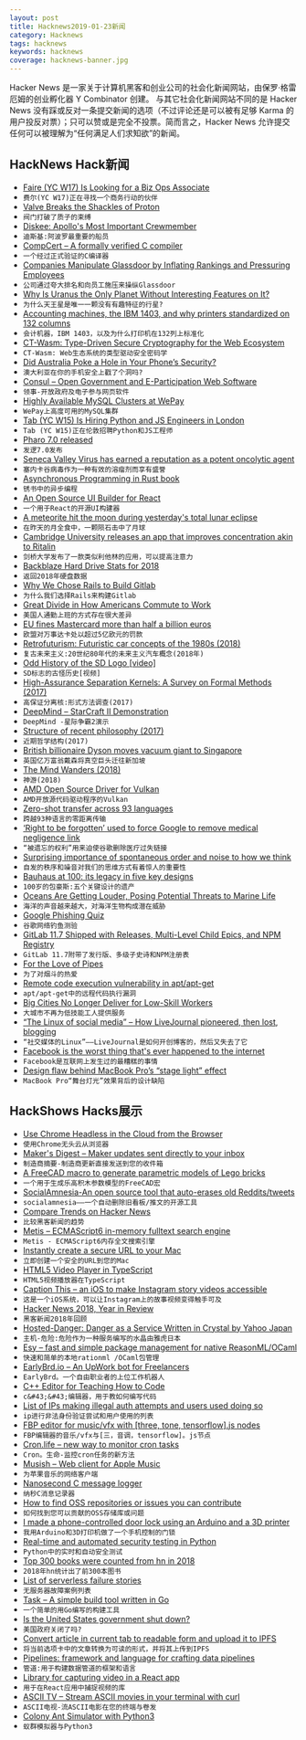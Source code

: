 ```yaml
---
layout: post
title: Hacknews2019-01-23新闻
category: Hacknews
tags: hacknews
keywords: hacknews
coverage: hacknews-banner.jpg
---
```


Hacker News 是一家关于计算机黑客和创业公司的社会化新闻网站，由保罗·格雷厄姆的创业孵化器 Y Combinator 创建。
与其它社会化新闻网站不同的是 Hacker News 没有踩或反对一条提交新闻的选项（不过评论还是可以被有足够 Karma 的用户投反对票）；只可以赞或是完全不投票。简而言之，Hacker News 允许提交任何可以被理解为“任何满足人们求知欲”的新闻。

## HackNews Hack新闻


- [Faire (YC W17) Is Looking for a Biz Ops Associate](https://boards.greenhouse.io/indigofair/jobs/4116753002?gh_jid=4116753002)
- `费尔(YC W17)正在寻找一个商务行动的伙伴`
- [Valve Breaks the Shackles of Proton](https://boilingsteam.com/valve-breaks-the-shackles-of-proton/)
- `阀门打破了质子的束缚`
- [Diskee: Apollo&#39;s Most Important Crewmember](https://paleotronic.com/2019/01/22/the-diskee-apollos-most-important-crewmember/)
- `迪斯基:阿波罗最重要的船员`
- [CompCert – A formally verified C compiler](http://compcert.inria.fr/)
- `一个经过正式验证的C编译器`
- [Companies Manipulate Glassdoor by Inflating Rankings and Pressuring Employees](https://www.wsj.com/articles/companies-manipulate-glassdoor-by-inflating-rankings-and-pressuring-employees-11548171977)
- `公司通过夸大排名和向员工施压来操纵Glassdoor`
- [Why Is Uranus the Only Planet Without Interesting Features on It?](https://www.forbes.com/sites/startswithabang/2019/01/22/why-is-uranus-the-only-planet-without-interesting-features-on-it)
- `为什么天王星是唯一一颗没有有趣特征的行星?`
- [Accounting machines, the IBM 1403, and why printers standardized on 132 columns](http://www.righto.com/2019/01/accounting-machines-ibm-1403-and-why.html)
- `会计机器，IBM 1403，以及为什么打印机在132列上标准化`
- [CT-Wasm: Type-Driven Secure Cryptography for the Web Ecosystem](https://arxiv.org/abs/1808.01348)
- `CT-Wasm: Web生态系统的类型驱动安全密码学`
- [Did Australia Poke a Hole in Your Phone’s Security?](https://www.nytimes.com/2019/01/22/technology/australia-cellphone-encryption-security.html)
- `澳大利亚在你的手机安全上戳了个洞吗?`
- [Consul – Open Government and E-Participation Web Software](https://github.com/consul/consul)
- `领事-开放政府及电子参与网页软件`
- [Highly Available MySQL Clusters at WePay](https://wecode.wepay.com/posts/highly-available-mysql-clusters-at-wepay)
- `WePay上高度可用的MySQL集群`
- [Tab (YC W15) Is Hiring Python and JS Engineers in London](https://jobs.tab.travel)
- `Tab (YC W15)正在伦敦招聘Python和JS工程师`
- [Pharo 7.0 released](https://pharo.org/news/pharo7.0-released)
- `发逻7.0发布`
- [Seneca Valley Virus has earned a reputation as a potent oncolytic agent](https://www.pnas.org/content/pnas/early/2018/10/30/1810664115.full.pdf)
- `塞内卡谷病毒作为一种有效的溶瘤剂而享有盛誉`
- [Asynchronous Programming in Rust book](https://rust-lang.github.io/async-book/)
- `锈书中的异步编程`
- [An Open Source UI Builder for React](https://github.com/Pagedraw/pagedraw)
- `一个用于React的开源UI构建器`
- [A meteorite hit the moon during yesterday&#39;s total lunar eclipse](https://www.newscientist.com/article/2191526-a-meteorite-hit-the-moon-during-yesterdays-total-lunar-eclipse/)
- `在昨天的月全食中，一颗陨石击中了月球`
- [Cambridge University releases an app that improves concentration akin to Ritalin](https://www.abc.net.au/news/2019-01-22/cambridge-uni-develops-app-with-ritalin-like-effects/10737268)
- `剑桥大学发布了一款类似利他林的应用，可以提高注意力`
- [Backblaze Hard Drive Stats for 2018](https://www.backblaze.com/blog/hard-drive-stats-for-2018/)
- `返回2018年硬盘数据`
- [Why We Chose Rails to Build Gitlab](https://about.gitlab.com/2018/10/29/why-we-use-rails-to-build-gitlab/)
- `为什么我们选择Rails来构建Gitlab`
- [Great Divide in How Americans Commute to Work](https://www.citylab.com/transportation/2019/01/commuting-to-work-data-car-public-transit-bike/580507/)
- `美国人通勤上班的方式存在很大差异`
- [EU fines Mastercard more than half a billion euros](https://www.dw.com/en/eu-fines-mastercard-more-than-half-a-billion-euros/a-47179421)
- `欧盟对万事达卡处以超过5亿欧元的罚款`
- [Retrofuturism: Futuristic car concepts of the 1980s (2018)](http://www.bobave.com/2018/12/retrofuturism-15-futuristic-car.html)
- `复古未来主义:20世纪80年代的未来主义汽车概念(2018年)`
- [Odd History of the SD Logo [video]](https://www.youtube.com/watch?v=VeLvdE8lNW4)
- `SD标志的古怪历史[视频]`
- [High-Assurance Separation Kernels: A Survey on Formal Methods (2017)](https://arxiv.org/abs/1701.01535)
- `高保证分离核:形式方法调查(2017)`
- [DeepMind – StarCraft II Demonstration](https://news.blizzard.com/en-gb/starcraft2/22871520/deepmind-starcraft-ii-demonstration)
- `DeepMind -星际争霸2演示`
- [Structure of recent philosophy (2017)](https://homepage.univie.ac.at/noichlm94/posts/structure-of-recent-philosophy-iii/)
- `近期哲学结构(2017)`
- [British billionaire Dyson moves vacuum giant to Singapore](https://www.reuters.com/article/us-britain-dyson-singapore/british-billionaire-dyson-moves-vacuum-giant-to-singapore-idUSKCN1PG205)
- `英国亿万富翁戴森将真空巨头迁往新加坡`
- [The Mind Wanders (2018)](http://bit-player.org/2018/the-mind-wanders)
- `神游(2018)`
- [AMD Open Source Driver for Vulkan](https://github.com/GPUOpen-Drivers/AMDVLK)
- `AMD开放源代码驱动程序的Vulkan`
- [Zero-shot transfer across 93 languages](https://code.fb.com/ai-research/laser-multilingual-sentence-embeddings/)
- `跨越93种语言的零距离传输`
- [‘Right to be forgotten’ used to force Google to remove medical negligence link](https://www.theverge.com/2019/1/22/18192626/eu-right-to-be-forgotten-dutch-surgeon-medical-negligence)
- `“被遗忘的权利”用来迫使谷歌删除医疗过失链接`
- [Surprising importance of spontaneous order and noise to how we think](http://nautil.us/issue/68/context/why-the-brain-is-so-noisy)
- `自发的秩序和噪音对我们的思维方式有着惊人的重要性`
- [Bauhaus at 100: its legacy in five key designs](https://www.theguardian.com/artanddesign/gallery/2019/jan/21/bauhaus-at-100-its-legacy-in-five-key-designs)
- `100岁的包豪斯:五个关键设计的遗产`
- [Oceans Are Getting Louder, Posing Potential Threats to Marine Life](https://www.nytimes.com/2019/01/22/science/oceans-whales-noise-offshore-drilling.html)
- `海洋的声音越来越大，对海洋生物构成潜在威胁`
- [Google Phishing Quiz](https://phishingquiz.withgoogle.com/)
- `谷歌网络钓鱼测验`
- [GitLab 11.7 Shipped with Releases, Multi-Level Child Epics, and NPM Registry](https://about.gitlab.com/2019/01/22/gitlab-11-7-released/)
- `GitLab 11.7附带了发行版、多级子史诗和NPM注册表`
- [For the Love of Pipes](https://blog.jessfraz.com/post/for-the-love-of-pipes/)
- `为了对烟斗的热爱`
- [Remote code execution vulnerability in apt/apt-get](https://justi.cz/security/2019/01/22/apt-rce.html?)
- `apt/apt-get中的远程代码执行漏洞`
- [Big Cities No Longer Deliver for Low-Skill Workers](https://www.bloomberg.com/opinion/articles/2019-01-22/u-s-economy-big-cities-no-longer-deliver-for-low-skill-workers)
- `大城市不再为低技能工人提供服务`
- [“The Linux of social media” – How LiveJournal pioneered, then lost, blogging](https://arstechnica.com/gadgets/2019/01/the-linux-of-social-media-how-livejournal-pioneered-then-lost-web-blogging/)
- `“社交媒体的Linux”——LiveJournal是如何开创博客的，然后又失去了它`
- [Facebook is the worst thing that&#39;s ever happened to the internet](https://twitter.com/dhh/status/1087484682910846976)
- `Facebook是互联网上发生过的最糟糕的事情`
- [Design flaw behind MacBook Pro’s “stage light” effect](https://ifixit.org/blog/12903/)
- `MacBook Pro“舞台灯光”效果背后的设计缺陷`


## HackShows Hacks展示

- [ Use Chrome Headless in the Cloud from the Browser](https://webautomation.guru/?hn=1)
- `使用Chrome无头云从浏览器`
- [ Maker&#39;s Digest – Maker updates sent directly to your inbox](http://www.makersdigest.xyz/)
- `制造商摘要-制造商更新直接发送到您的收件箱`
- [ A FreeCAD macro to generate parametric models of Lego bricks](https://github.com/vectronic/freecad-legify-macros)
- `一个用于生成乐高积木参数模型的FreeCAD宏`
- [ SocialAmnesia-An open source tool that auto-erases old Reddits/tweets](https://github.com/Nick-Gottschlich/Social-Amnesia)
- `socialamnesia——一个自动删除旧看板/推文的开源工具`
- [ Compare Trends on Hacker News](https://hnprofile.com/compare?search=AWS,GCP%20|%20Google%20Cloud,Azure)
- `比较黑客新闻的趋势`
- [ Metis – ECMAScript6 in-memory fulltext search engine](https://github.com/MKCG/metis)
- `Metis - ECMAScript6内存全文搜索引擎`
- [ Instantly create a secure URL to your Mac](https://emporter.app)
- `立即创建一个安全的URL到您的Mac`
- [ HTML5 Video Player in TypeScript](https://github.com/matvp91/indigo-player)
- `HTML5视频播放器在TypeScript`
- [ Caption This – an iOS to make Instagram story videos accessible](https://news.ycombinator.com/item?id=18964336)
- `这是一个iOS系统，可以让Instagram上的故事视频变得触手可及`
- [ Hacker News 2018, Year in Review](https://chart.ly/stories/hacker-news-2018)
- `黑客新闻2018年回顾`
- [ Hosted-Danger: Danger as a Service Written in Crystal by Yahoo Japan](https://github.com/yahoojapan/hosted-danger)
- `主机-危险:危险作为一种服务编写的水晶由雅虎日本`
- [ Esy – fast and simple package management for native ReasonML/OCaml](https://esy.sh)
- `快速和简单的本地rationml /OCaml包管理`
- [ EarlyBrd.io – An UpWork bot for Freelancers](https://earlybrd.io)
- `EarlyBrd。一个自由职业者的上位工作机器人`
- [ C&#43;&#43; Editor for Teaching How to Code](http://emun.ro/workspace)
- `c&#43;&#43;编辑器，用于教如何编写代码`
- [ List of IPs making illegal auth attempts and users used doing so](https://github.com/ctrlaltdev/illegal-auth-attempts/)
- `ip进行非法身份验证尝试和用户使用的列表`
- [ FBP editor for music/vfx with [three, tone, tensorflow].js nodes](https://kousun12.github.io/eternal/)
- `FBP编辑器的音乐/vfx与[三，音调，tensorflow]。js节点`
- [ Cron.life – new way to monitor cron tasks](https://cron.life)
- `Cron。生命-监控cron任务的新方法`
- [ Musish – Web client for Apple Music](https://musi.sh)
- `为苹果音乐的网络客户端`
- [ Nanosecond C message logger](https://news.ycombinator.com/item?id=18954890)
- `纳秒C消息记录器`
- [ How to find OSS repositories or issues you can contribute](https://goofi.now.sh/)
- `如何找到您可以贡献的OSS存储库或问题`
- [ I made a phone-controlled door lock using an Arduino and a 3D printer](https://www.youtube.com/watch?v=B-9hKzVNNs0)
- `我用Arduino和3D打印机做了一个手机控制的门锁`
- [ Real-time and automated security testing in Python](https://github.com/tylerwince/flake8-bandit)
- `Python中的实时和自动安全测试`
- [ Top 300 books were counted from hn in 2018](https://live.godiscourse.com/topics/bfe42101-a1df-4ac8-b656-c287a9c434cb)
- `2018年hn统计出了前300本图书`
- [ List of serverless failure stories](https://github.com/cristim/serverless-failure-stories)
- `无服务器故障案例列表`
- [ Task – A simple build tool written in Go](https://taskfile.org/)
- `一个简单的用Go编写的构建工具`
- [ Is the United States government shut down?](http://istheunitedstatesgovernmentshutdown.com/)
- `美国政府关闭了吗?`
- [ Convert article in current tab to readable form and upload it to IPFS](https://addons.mozilla.org/en-US/firefox/addon/2read/)
- `将当前选项卡中的文章转换为可读的形式，并将其上传到IPFS`
- [ Pipelines: framework and language for crafting data pipelines](https://github.com/calebwin/pipelines)
- `管道:用于构建数据管道的框架和语言`
- [ Library for capturing video in a React app](https://github.com/trambarhq/relaks-media-capture-example/blob/master/README.md)
- `用于在React应用中捕捉视频的库`
- [ ASCII TV – Stream ASCII movies in your terminal with curl](https://github.com/martinraison/ascii-tv)
- `ASCII电视-流ASCII电影在您的终端与卷发`
- [ Colony Ant Simulator with Python3](https://github.com/riiswa/colony-ant-simulator)
- `蚁群模拟器与Python3`


